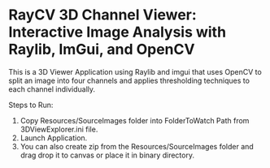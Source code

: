 # RayCV 3D Channel Viewer: Interactive Image Analysis with Raylib, ImGui, and OpenCV

This is a 3D Viewer Application using Raylib and imgui that uses OpenCV to split an image into four channels and applies thresholding techniques to each channel individually.

Steps to Run:

1. Copy Resources/SourceImages folder into FolderToWatch Path from 3DViewExplorer.ini file.
2. Launch Application.
3. You can also create zip from the Resources/SourceImages folder and drag drop it to canvas or place it in binary directory.


